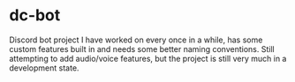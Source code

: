 # dc-bot
Discord bot project I have worked on every once in a while, has some custom features built in and needs some better naming conventions. Still attempting to add audio/voice features, but the project is still very much in a development state.
